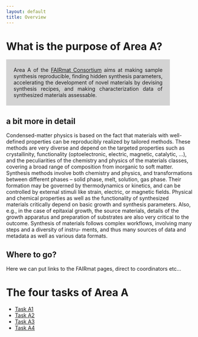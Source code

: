 ```yaml
---
layout: default
title: Overview
---
```


# What is the purpose of Area A?

<div style="width: 80%; margin: atuo; background-color: lightgrey; text-align:justify; padding:20px;">Area A of the <a href="https://www.fairmat-nfdi.eu/fairmat/consortium">FAIRmat Consortium</a> aims at making sample synthesis reproducible, finding hidden synthesis parameters, accelerating the development of novel materials by devising synthesis recipes, and making characterization data of synthesized materials assessable.</div>


## a bit more in detail
 Condensed-matter physics is based on the fact that materials with well-defined properties can be reproducibly realized by tailored methods. These methods are very diverse and depend on the targeted properties such as crystallinity, functionality (optoelectronic, electric, magnetic, catalytic, …), and the peculiarities of the chemistry and physics of the materials classes, covering a broad range of composition from inorganic to soft matter. Synthesis methods involve both chemistry and physics, and transformations between different phases – solid phase, melt, solution, gas phase. Their formation may be governed by thermodynamics or kinetics, and can be controlled by external stimuli like strain, electric, or magnetic fields. Physical and chemical properties as well as the functionality of synthesized materials critically depend on basic growth and synthesis parameters. Also, e.g., in the case of epitaxial growth, the source materials, details of the growth apparatus and preparation of substrates are also very critical to the outcome. Synthesis of materials follows complex workflows, involving many steps and a diversity of instru- ments, and thus many sources of data and metadata as well as various data formats.

## Where to go?

Here we can put links to the FAIRmat pages, direct to coordinators etc...

# The four tasks of Area A

- [Task A1](task_a1.html)
- [Task A2](task_a2.html)
- [Task A3](task_a3.html)
- [Task A4](task_a4.html)

